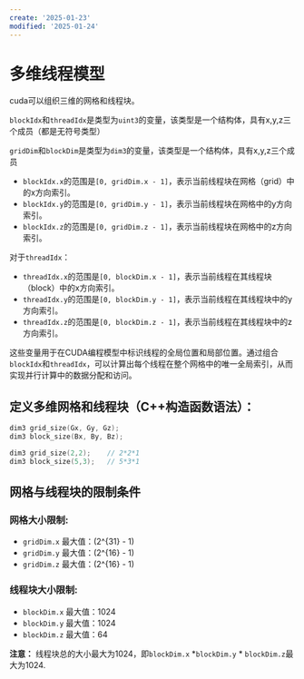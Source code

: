 ```yaml
---
create: '2025-01-23'
modified: '2025-01-24'
---
```


# 多维线程模型

cuda可以组织三维的网格和线程块。

`blockIdx`和`threadIdx`是类型为`uint3`的变量，该类型是一个结构体，具有x,y,z三个成员（都是无符号类型）

`gridDim`和`blockDim`是类型为`dim3`的变量，该类型是一个结构体，具有x,y,z三个成员

- `blockIdx.x`的范围是`[0, gridDim.x - 1]`，表示当前线程块在网格（grid）中的x方向索引。
- `blockIdx.y`的范围是`[0, gridDim.y - 1]`，表示当前线程块在网格中的y方向索引。
- `blockIdx.z`的范围是`[0, gridDim.z - 1]`，表示当前线程块在网格中的z方向索引。

对于`threadIdx`：

- `threadIdx.x`的范围是`[0, blockDim.x - 1]`，表示当前线程在其线程块（block）中的x方向索引。
- `threadIdx.y`的范围是`[0, blockDim.y - 1]`，表示当前线程在其线程块中的y方向索引。
- `threadIdx.z`的范围是`[0, blockDim.z - 1]`，表示当前线程在其线程块中的z方向索引。

这些变量用于在CUDA编程模型中标识线程的全局位置和局部位置。通过组合`blockIdx`和`threadIdx`，可以计算出每个线程在整个网格中的唯一全局索引，从而实现并行计算中的数据分配和访问。

## 定义多维网格和线程块（C++构造函数语法）：

```C++
dim3 grid_size(Gx, Gy, Gz);
dim3 block_size(Bx, By, Bz);

dim3 grid_size(2,2);	// 2*2*1
dim3 block_size(5,3);	// 5*3*1
```

## 网格与线程块的限制条件

### 网格大小限制:

- `gridDim.x` 最大值：\(2^{31} - 1\)
- `gridDim.y` 最大值：\(2^{16} - 1\)
- `gridDim.z` 最大值：\(2^{16} - 1\)

### 线程块大小限制:

- `blockDim.x` 最大值：1024
- `blockDim.y` 最大值：1024
- `blockDim.z` 最大值：64

**注意：** 线程块总的大小最大为1024，即`blockDim.x` *`blockDim.y` * `blockDim.z`最大为1024.